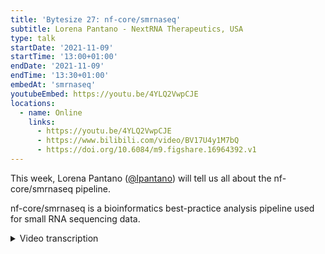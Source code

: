 ```yaml
---
title: 'Bytesize 27: nf-core/smrnaseq'
subtitle: Lorena Pantano - NextRNA Therapeutics, USA
type: talk
startDate: '2021-11-09'
startTime: '13:00+01:00'
endDate: '2021-11-09'
endTime: '13:30+01:00'
embedAt: 'smrnaseq'
youtubeEmbed: https://youtu.be/4YLQ2VwpCJE
locations:
  - name: Online
    links:
      - https://youtu.be/4YLQ2VwpCJE
      - https://www.bilibili.com/video/BV17U4y1M7bQ
      - https://doi.org/10.6084/m9.figshare.16964392.v1
---
```


This week, Lorena Pantano ([@lpantano](https://github.com/lpantano/)) will tell us all about the nf-core/smrnaseq pipeline.

nf-core/smrnaseq is a bioinformatics best-practice analysis pipeline used for small RNA sequencing data.

<details markdown="1"><summary>Video transcription</summary>
:::note
The content has been edited to make it reader-friendly
:::

[0:01](https://youtu.be/4YLQ2VwpCJE&t=1)
(host) Hi, thanks for joining us for another bytesize talk that's focused on pipelines. I'd like to begin by thanking the Chan Zuckerberg initiative for funding nf-core events and our outreach initiatives. I'd also like to extend a special thanks to the volunteers that helped us organize the recent hackathon two weeks ago. Now, we've recently received funding from the Chan Zuckerberg Initiative that is focused on boosting diversity and inclusion. Evan mentioned a few full-time paid positions for developer advocates for this purpose in the announcements channel on Slack. Please reach out to us for more information and keep an eye out for the official advertisement of the positions and spread the word when they're out. Now, without further ado, I'd like to introduce you to our speaker today. We're joined by Lorena Pantano from NextRNA Therapeutics in the US, who will be presenting the nf-core smRNA-Seq, so small RNA-Seq pipeline. If you have any questions for our speaker today, please unmute yourself at the end of the talk or use the chat function and I will read out your questions. Lorena, we appreciate how early in the morning it is for you. Thank you very, very much for making the time to present for us at bytesize. Over to you.

[1:14](https://youtu.be/4YLQ2VwpCJE&t=74)
Thank you. Thank you for having me in mind to share my contribution to the community. I'm very happy to be here and it's a sunny day. It's pretty awesome, the view. I'm going to talk about this pipeline, the small RNA-Seq pipeline. What I'm going to do is to give a scientific background, before starting to talk more about the analysis. I always think about the small RNA as small non-coding RNA. There are different kinds of small non-coding RNA that some of them are handled by the pipeline, others currently not, or maybe there are better pipelines for that.

[2:00](https://youtu.be/4YLQ2VwpCJE&t=120)
When we talk about small, it's good to give a size range. It could go even to a little bit shorter than 20, maybe 18 to 400. They are involved in different biological functions. We have gene regulation where we have microRNAs that are very well known. Together with microRNAs, we have endogenous siRNA and piRNAs, that are a little bit longer. We have others that are more in the range of 100, 200 that are involved in post-transcriptional modification like polyA or RNA nucleotide modification and others with similar size in the translational machinery like transfer RNA, or ribosomic RNA. Then there are others that we aren't clear of the function but as well are notated and are part of this group of small molecules. I'm going to go a little bit over the ones that the pipeline can handle, although not all of them right now have tools that will quantify them properly, but it's something that we want to work towards.

[3:18](https://youtu.be/4YLQ2VwpCJE&t=198)
In general when we talk about these very small RNA molecules we are talking about sizes between 18 to 33. Normally the biogenesis can come from double strand RNA or hairpin structures and it will be processed probably by Dicer, but not always, an Ago machinery, to perform some gene silencing. But it's not always like that but it's a good summary of what it could be. The microRNAs, these are the most well studied small RNA, the precursor normally is a big primary precursor that contains several hairpin structures and this long precursor is cleaved just around this hairpin structure to form the pre-microRNA. This still is in the nucleus and then it will go to the cytoplasm to get the final mature microRNA thanks to Dicer. At the same time of this process it will find what RNA it will target by nucleotide complementarity. There is a lot of research done in that this silencing can go through can go to mRNA degradation or translational repression.

[4:50](https://youtu.be/4YLQ2VwpCJE&t=290)
The one thing that maybe not a lot of people know is about the variability or variations that you find in microRNAs. It's very well known that microRNAs are not just one single RNA molecule, for everything we know there are variations, and it's not only single nucleotide variations. There are as well variation at the beginning and at the end of the sequence. These are called isomiRs and they were first described, I think, in 2008 and there is a lot of research on that. This modification is important, it will change the function. They will correlate to different stages in the cells, to diseases, so it's important to understand that when you want to analyze this you want to differentiate at least the type of variations that you have.

[5:50](https://youtu.be/4YLQ2VwpCJE&t=350)
Endogenous siRNAs have been described a lot in C. elegans and Drosophila. They are involved in regulation and they have a similar biogenesis than microRNAs. They can come from hairpin or double-strand RNA even in cis or trans, but at the end they will go to the cytoplasm and will perform a similar regulation. From here is where the field of using siRNA exogenous sRNA to knock down genes comes.

[6:26](https://youtu.be/4YLQ2VwpCJE&t=386)
Finally but not least, although there are a few other categories, piRNAs. They appear later and are a little bit longer from 26 to 30 nucleotide long. They have some modifications at the end of the sequence and were discovered the first time by regulating the transposons in the genome. When everything gets de-methylated, many of the transposons are active and this is a way to regulate that. They are created in this feedback loop. A small RNA that will have this size and it will amplify, it will then bind to the DNA to induce methylation or direct the degradation of the RNA from the transposons. It got a lot of interest in the past years.

[7:28](https://youtu.be/4YLQ2VwpCJE&t=448)
Other types of small RNA are coming from tRNAs, actually. There is a lot of investigation in here. They have been used a lot as biomarkers in cancer or different diseases. The function is still unclear, although there is a lot more information. But the idea of the biogenesis, when you do small RNA-seq and analyze the data, if you quantify these RNAs, you will find that there are fragments, small RNAs that are belonging to one side or another, or the top or the bottom. There is high abundancy, so there is no way that this is degradation because it's a conserved part of the whole molecule and they have been correlated to many diseases already.

[8:28](https://youtu.be/4YLQ2VwpCJE&t=508)
Then in the same way that there are fragments coming from tRNA there are fragments coming from other nuclear RNAs. In the same way this is still less clear. There is some conservation of the processing of these RNAs so this is where people keep quantifying and see what could be the function. As you see, many of them you already know, but this is not only about microRNAs, there is a lot of types of RNA and ideally, in a comprehensive pipeline you want to try to quantify and to characterize all of them. It's very hard to put all that together so I will go through the analysis, how it will look like and what is integrated in the nf-core pipeline and what is more to come.

[9:24](https://youtu.be/4YLQ2VwpCJE&t=564)
There is a lot of people working on that at different times and I hope that more people will come, because as you see it's not that simple a case to analyze this data. One thing that is recurrent is, because small is not a super quantitative word, that you will think that, oh, you have 200 nucleotides sequencing data and you think it's small and you will try to use this pipeline. I wouldn't recommend that. I think that if your library is enriched in reads for mainly more than 50, the best pipeline to use is RNA-Seq. Maybe there should be another pipeline for this, but all the tools that this small RNA-Seq pipeline has integrated is based on that you are going to find a lot of duplication of the reads, because your molecules are shorter than the read length you normally have.

[10:30](https://youtu.be/4YLQ2VwpCJE&t=630)
I will say that this is a good yes-or-no decision you're making. If you have a mixed one. I have done a lot that I have analyzed the data with this pipeline and then the untrimmed reads I will put in the RNA-Seq because sometimes you have a very heterogeneous library. You can do that, it's fine.

[10:54](https://youtu.be/4YLQ2VwpCJE&t=654)
The main challenges of the pipeline is isomiR detection because there are a lot of changes in a very small region. Right now we have some strategy, but ideally we will integrate more. There are smaller RNAs that come from places that are in multiple parts of the genome, so it's difficult to handle that and depending on the library you may have difficulties to differentiate what is degradation or functional molecules. Also, when you go to non-model organisms things get a little bit difficult. Ideally a perfect pipeline should try to address all this.

[11:35](https://youtu.be/4YLQ2VwpCJE&t=695)
The first step will be trimming, which is related to the library prep. There are different library preps. Normally there is variation of the two main ones, which are TruSeq, where you attach adapters to your RNA or cDNA molecule in this case, or you have a NextFlex library, where you have some degenerated bases at the end and at the beginning of the cDNA so you need to take that in account. The pipeline is compatible with a few protocols but probably not all the combinations. That is another issue we keep having all the time. We try to adapt to to all the possible combinations.

[12:23](https://youtu.be/4YLQ2VwpCJE&t=743)
The pipeline is divided in processing and QC, detection, annotation of non-microRNAs and trying to discover the novel ones. In processing and QC we use TrimGalore. We have FastQC integrated in there. MirTrace is a... I will give an example of this, but this is a good QC tool and of course MultiQC to put everything together. I would like to integrate qualimap to give you an idea of any other small RNA that you have, although MirTrace helped with that already. For detection and annotation we have bowtie and samtools as an easy way to know how much is mapping to mature, precursor or genome. Mirdeep2 will give you a quantification of microRNAs and mirtop will focus on isomiRs. I really want to integrate MINTmapper or any other tool that handles tRNA, there are some options. Because as I say, they have become very important. For the novel detection we have mirdeep2. It will do the job , but there are other tools like seqcluster or protac for piRNAs that will try to handle other kinds of RNAs.

[13:38](https://youtu.be/4YLQ2VwpCJE&t=818)
An example of MirTrace. It has a lot of different QC metrics but this one I like because it gives you an idea of the diversity of your sample and it will quantify what belongs to microRNA, to ribosomal RNA, to tRNA, to PCR artifacts or primer dimers. It gives you quickly an idea of what samples are better or if you have anything that you need to remove. For the quantification, as I say, after trimming and MirTrace you will go to mirdeep2 and bowtie and samtools and what you are going to have is a matrix of microRNA and isomiRs from these tools. This is what you will use for differential expression. Mirtop is compatible with the isomiR R package in bioconductor and it gives you a lot of tools to understand isomiRs, like a map of the different isomiR abundances in different samples and sometimes you see differences. It is helping you to decide where to focus.

[14:55](https://youtu.be/4YLQ2VwpCJE&t=895)
Finally this is the part that needs more work right now. Mirdeep2 is running different samples. A better study will be to collapse all the samples into one, to run mirdeep2, so you can really detect everything at once and then separate the quantification. Right now it is running on the different samples. Here is where seqcluster and other tools, that are focused on characterizing other non-coding RNAs, will be good to be added at some point. From this you will get the matrix and you can work with visualization and differential expression as you wish. An example of mirdeep2. It will give you the secondary structure of the RNA where the mature is. This visualization is pretty cool and it is good to go over that to see if you have any new microRNA in your samples.

[16:02](https://youtu.be/4YLQ2VwpCJE&t=962)
Just as a summary, the current pipeline has a very comprehensive QC with MirTrace. The microRNA isomiRs are very well quantified. But it needs a couple of more tools to be a better pipeline. The novel microRNA detection and quantification with mirdeep2 is there, so that is good. We are migrating to the second version of Nextflow. It has been massive work for many people and we are almost there. We are working with some final details, so hopefully we can get it done in a few weeks. Mainly it is the versioning and adding some more QC metrics. My idea is, because I have this data in my current job, that it gives me an excuse to work on this. I would really like to add other tools to make it a better pipeline and if anybody wants to help they are very welcome. For this or any other pipeline I am happy to help in any way as well.

[17:23](https://youtu.be/4YLQ2VwpCJE&t=1043)
As I say this is a work of many. I couldn't put everyone here but I really appreciate everybody. I really appreciate the Nextflow and nf-core community and I think that is helping a lot of people: beginners, experts, everybody. So I really like the vision and the core values. I want to thank contributors as well, people enabled in this.

</details>
